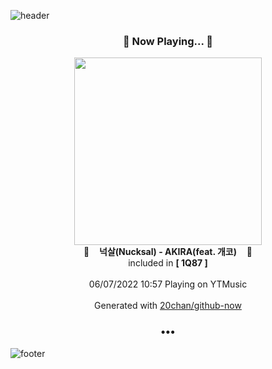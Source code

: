 ![header](https://capsule-render.vercel.app/api?type=wave&height=170&section=header&text=Hi.%20I'm%20SHIFT&fontColor=090707&fontAlignX=45&fontAlignY=65&fontSize=100)

<h3 align="center">🎵 Now Playing... 🎵</h3>
<p align="center">
  <a href="https://music.youtube.com/watch?v=TdnkUTigQjc">
    <img width="300" src="https://lh3.googleusercontent.com/Mcf59pgoNU0-IRfQE3ogUz0tBu11xlzi2FAfEFA9ffiyZPkJGpX34N7fbEECp-Y56tKJfKaxdNJpUuX-">
  </a>
  <br>
  🎵&nbsp&nbsp&nbsp <b>넉살(Nucksal) - AKIRA(feat. 개코)</b> &nbsp&nbsp&nbsp🎵
  <br>
  included in <b>[ 1Q87 ]</b>
  
  <br />
  <br />
  06/07/2022 10:57 Playing on YTMusic
  <br />
  <br />
  Generated with <a href="https://github.com/20chan/github-now">20chan/github-now</a>
</p>

<h3 align="center">•••</h3>

![footer](https://capsule-render.vercel.app/api?type=wave&height=150&section=footer)
